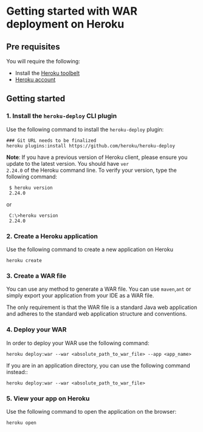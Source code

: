# Getting started with WAR deployment on Heroku

## Pre requisites

You will require the following:

* Install the [Heroku toolbelt](https://toolbelt.heroku.com/)
* [Heroku account](https://api.heroku.com/signup)

## Getting started

### 1. Install the <code>heroku-deploy</code> CLI plugin

Use the following command to install the <code>heroku-deploy</code> plugin:

    ### Git URL needs to be finalized
    heroku plugins:install https://github.com/heroku/heroku-deploy

<b>Note</b>: If you have a previous version of Heroku client, please ensure you update to the latest version. You should have <code>ver 2.24.0</code> of the Heroku command line. To verify your version, type the following command:

     $ heroku version
     2.24.0

or
 
     C:\>heroku version
     2.24.0

### 2. Create a Heroku application

Use the following command to create a new application on Heroku

    heroku create

### 3. Create a WAR file

You can use any method to generate a WAR file. You can use <code>maven</code>,<code>ant</code> or simply export your application from your IDE as a WAR file. 

The only requirement is that the WAR file is a standard Java web application and adheres to the standard web application structure and conventions.

### 4. Deploy your WAR 

In order to deploy your WAR use the following command:

    heroku deploy:war --war <absolute_path_to_war_file> --app <app_name> 

If you are in an application directory, you can use the following command instead::

    heroku deploy:war --war <absolute_path_to_war_file>

### 5. View your app on Heroku

Use the following command to open the application on the browser:

    heroku open 
